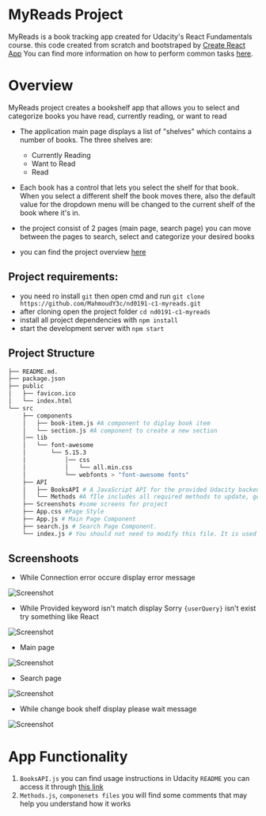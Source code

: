# MyReads Project
MyReads is a book tracking app created for Udacity's React Fundamentals course.
this code created from scratch and bootstraped by [Create React App](https://reactjs.org/docs/create-a-new-react-app.html) You can find more information on how to perform common tasks [here](https://github.com/facebook/create-react-app/blob/main/packages/cra-template/template/README.md).

# Overview

MyReads project creates a bookshelf app that allows you to select and categorize books you have read, currently reading, or want to read

- The application main page displays a list of "shelves" which contains a number of books. The three shelves are:
    * Currently Reading
    * Want to Read
    * Read

- Each book has a control that lets you select the shelf for that book. When you select a different shelf the book moves there, also the default value for the dropdown menu will be changed to the current shelf of the book where it's in.
- the project consist of 2 pages (main page, search page) you can move between the pages to search, select and categorize your desired books 
- you can find the project overview [here](https://youtu.be/HXOaF52t-yI)

## Project requirements:

- you need ro install `git` then open cmd and run `git clone https://github.com/MahmoudY3c/nd0191-c1-myreads.git`
- after cloning open the project folder `cd nd0191-c1-myreads`
- install all project dependencies with `npm install`
- start the development server with `npm start`

## Project Structure

```bash
├── README.md.
├── package.json
├── public
│   ├── favicon.ico 
│   └── index.html 
└── src
    ├── components
    │   ├── book-item.js #A component to diplay book item
    │   └── section.js #A component to create a new section
    │── lib
    │   └── font-awesome
    │       └── 5.15.3
    │           │── css
    │           │   └── all.min.css
    │           └── webfonts > "font-awesome fonts"
    ├── API
    │   ├── BooksAPI # A JavaScript API for the provided Udacity backend for info about usage check https://github.com/udacity/nd0191-c1-myreads#backend-server
    │   └── Methods #A fIle includes all required methods to update, get book from Udacity API by BooksAPI
    ├── Screenshots #some screens for project
    ├── App.css #Page Style
    ├── App.js # Main Page Component
    ├── search.js # Search Page Component.
    └── index.js # You should not need to modify this file. It is used for DOM rendering only.
```


## Screenshoots

- While Connection error occure display error message
 
 ![Screenshot](./src/screenshots/1.PNG)
 
- While Provided keyword isn't match display Sorry `{userQuery}` isn't exist try something like React
 
 ![Screenshot](./src/screenshots/4.PNG)
 
- Main page 
 
![Screenshot](./src/screenshots/2.PNG)

 - Search page
 
 ![Screenshot](./src/screenshots/5.PNG)

 - While change book shelf display please wait message 
 
![Screenshot](./src/screenshots/3.PNG)

# App Functionality

1. `BooksAPI.js` you can find usage instructions in Udacity `README` you can access it through [this link](https://github.com/udacity/nd0191-c1-myreads#backend-server)
2. `Methods.js`, `componenets files` you will find some comments that may help you understand how it works 


